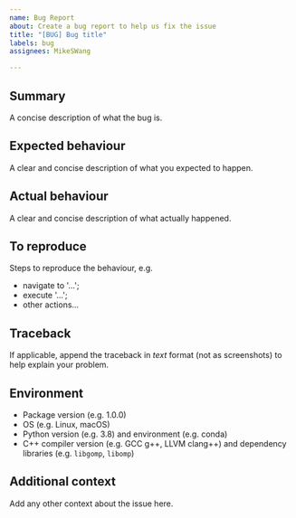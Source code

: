```yaml
---
name: Bug Report
about: Create a bug report to help us fix the issue
title: "[BUG] Bug title"
labels: bug
assignees: MikeSWang

---
```


## Summary

A concise description of what the bug is.


## Expected behaviour

A clear and concise description of what you expected to happen.


## Actual behaviour

A clear and concise description of what actually happened.


## To reproduce

Steps to reproduce the behaviour, e.g.
- navigate to '...';
- execute '...';
- other actions...


## Traceback

If applicable, append the traceback in _text_ format (not as screenshots) to help explain your problem.


## Environment

- Package version (e.g. 1.0.0)
- OS (e.g. Linux, macOS)
- Python version (e.g. 3.8) and environment (e.g. conda)
- C++ compiler version (e.g. GCC g++, LLVM clang++) and dependency libraries (e.g. ``libgomp``, ``libomp``)


## Additional context

Add any other context about the issue here.
